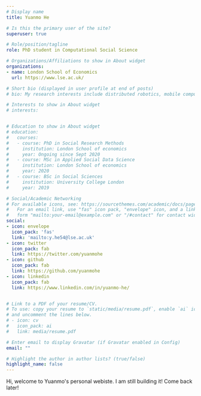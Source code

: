 ```yaml
---
# Display name
title: Yuanmo He

# Is this the primary user of the site?
superuser: true

# Role/position/tagline
role: PhD student in Computational Social Science

# Organizations/Affiliations to show in About widget
organizations:
- name: London School of Economics
  url: https://www.lse.ac.uk/

# Short bio (displayed in user profile at end of posts)
# bio: My research interests include distributed robotics, mobile computing and programmable matter.

# Interests to show in About widget
# interests:


# Education to show in About widget
# education:
#   courses:
#   - course: PhD in Social Research Methods
#     institution: London School of economics
#     year: Ongoing since Sept 2020
#   - course: MSc in Applied Social Data Science
#     institution: London School of economics
#     year: 2020
#   - course: BSc in Social Sciences
#     institution: University College London
#     year: 2019

# Social/Academic Networking
# For available icons, see: https://sourcethemes.com/academic/docs/page-builder/#icons
#   For an email link, use "fas" icon pack, "envelope" icon, and a link in the
#   form "mailto:your-email@example.com" or "/#contact" for contact widget.
social:
- icon: envelope
  icon_pack: 'fas'
  link: 'mailto:y.he54@lse.ac.uk'
- icon: twitter
  icon_pack: fab
  link: https://twitter.com/yuanmohe
- icon: github
  icon_pack: fab
  link: https://github.com/yuanmohe
- icon: linkedin
  icon_pack: fab
  link: https://www.linkedin.com/in/yuanmo-he/


# Link to a PDF of your resume/CV.
# To use: copy your resume to `static/media/resume.pdf`, enable `ai` icons in `params.toml`, 
# and uncomment the lines below.
# - icon: cv
#   icon_pack: ai
#   link: media/resume.pdf

# Enter email to display Gravatar (if Gravatar enabled in Config)
email: ""

# Highlight the author in author lists? (true/false)
highlight_name: false
---
```

Hi, welcome to Yuanmo's personal webiste. I am still building it! Come back later!

